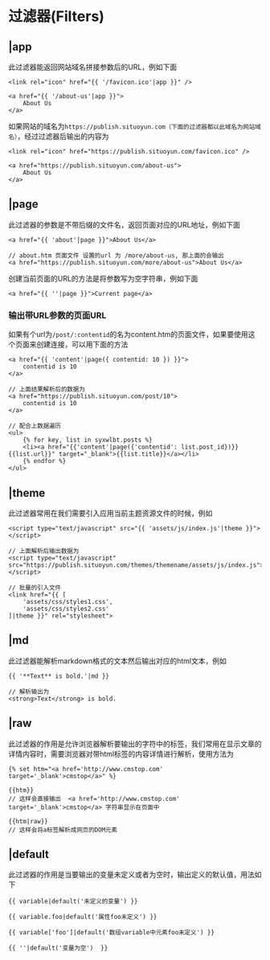 # 过滤器\(Filters\)

## \|app

此过滤器能返回网站域名拼接参数后的URL，例如下面

```markup
<link rel="icon" href="{{ '/favicon.ico'|app }}" />

<a href="{{ '/about-us'|app }}">
    About Us
</a>
```

如果网站的域名为`https://publish.situoyun.com（下面的过滤器都以此域名为网站域名）`，经过过滤器后输出的内容为

```markup
<link rel="icon" href="https://publish.situoyun.com/favicon.ico" />

<a href="https://publish.situoyun.com/about-us">
    About Us
</a>
```

## \|page

此过滤器的参数是不带后缀的文件名，返回页面对应的URL地址，例如下面

```markup
<a href="{{ 'about'|page }}">About Us</a>

// about.htm 页面文件 设置的url 为 /more/about-us, 那上面的会输出
<a href="https://publish.situoyun.com/more/about-us">About Us</a>
```

创建当前页面的URL的方法是将参数写为空字符串，例如下面

```markup
<a href="{{ ''|page }}">Current page</a>
```

### 输出带URL参数的页面URL

如果有个url为`/post/:contentid`的名为content.htm的页面文件，如果要使用这个页面来创建连接，可以用下面的方法

```markup
<a href="{{ 'content'|page({ contentid: 10 }) }}">
    contentid is 10
</a>

// 上面结果解析后的数据为
<a href="https://publish.situoyun.com/post/10">
    contentid is 10
</a>

// 配合上数据遍历
<ul>
    {% for key, list in syxwlbt.posts %}
    <li><a href="{{'content'|page({'contentid': list.post_id})}}{{list.url}}" target="_blank">{{list.title}}</a></li>
    {% endfor %}
</ul>
```

## \|theme

此过滤器常用在我们需要引入应用当前主题资源文件的时候，例如

```markup
<script type="text/javascript" src="{{ 'assets/js/index.js'|theme }}"></script>

// 上面解析后输出数据为
<script type="text/javascript" src="https://publish.situoyun.com/themes/themename/assets/js/index.js"></script>

// 批量的引入文件
<link href="{{ [
    'assets/css/styles1.css',
    'assets/css/styles2.css'
]|theme }}" rel="stylesheet">
```

## \|md

此过滤器能解析markdown格式的文本然后输出对应的html文本，例如

```markup
{{ '**Text** is bold.'|md }}

// 解析输出为
<strong>Text</strong> is bold.
```

## \|raw

此过滤器的作用是允许浏览器解析要输出的字符中的标签，我们常用在显示文章的详情内容时，需要浏览器对带html标签的内容详情进行解析，使用方法为

```text
{% set htm="<a href='http://www.cmstop.com' target='_blank'>cmstop</a>" %}

{{htm}}
// 这样会直接输出  <a href='http://www.cmstop.com' target='_blank'>cmstop</a> 字符串显示在页面中

{{htm|raw}}
// 这样会将a标签解析成网页的DOM元素
```

## \|default

此过滤器的作用是当要输出的变量未定义或者为空时，输出定义的默认值，用法如下

```text
{{ variable|default('未定义的变量') }}

{{ variable.foo|default('属性foo未定义') }}

{{ variable['foo']|default('数组variable中元素foo未定义') }}

{{ ''|default('变量为空')  }}
```

